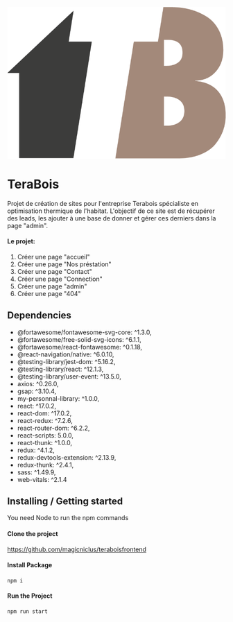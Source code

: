 ![logo terabois](https://github.com/magicniclus/teraboisfrontend/blob/main/public/img/logo.png?raw=true) 

# TeraBois
Projet de création de sites pour l'entreprise Terabois spécialiste en optimisation thermique de l'habitat. L'objectif de ce site est de récupérer des leads, les ajouter à une base de donner et gérer ces derniers dans la page "admin". 

#### Le projet:
1. Créer une page "accueil"
2. Créer une page "Nos préstation"
3. Créer une page "Contact"
4. Créer une page "Connection"
5. Créer une page "admin"
6. Créer une page "404"

## Dependencies
- @fortawesome/fontawesome-svg-core: ^1.3.0,
- @fortawesome/free-solid-svg-icons: ^6.1.1,
- @fortawesome/react-fontawesome: ^0.1.18,
- @react-navigation/native: ^6.0.10,
- @testing-library/jest-dom: ^5.16.2,
- @testing-library/react: ^12.1.3,
- @testing-library/user-event: ^13.5.0,
- axios: ^0.26.0,
- gsap: ^3.10.4,
- my-personnal-library: ^1.0.0,
- react: ^17.0.2,
- react-dom: ^17.0.2,
- react-redux: ^7.2.6,
- react-router-dom: ^6.2.2,
- react-scripts: 5.0.0,
- react-thunk: ^1.0.0,
- redux: ^4.1.2,
- redux-devtools-extension: ^2.13.9,
- redux-thunk: ^2.4.1,
- sass: ^1.49.9,
- web-vitals: ^2.1.4

## Installing / Getting started
You need Node to run the npm commands

#### Clone the project
https://github.com/magicniclus/teraboisfrontend

#### Install Package
```
npm i 
```

#### Run the Project
```
npm run start
```
